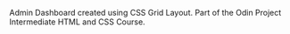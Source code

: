 Admin Dashboard created using CSS Grid Layout. Part of the Odin Project Intermediate HTML and CSS Course.
